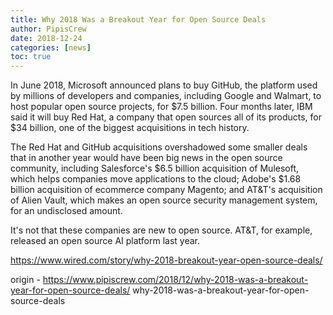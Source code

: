 ```yaml
---
title: Why 2018 Was a Breakout Year for Open Source Deals
author: PipisCrew
date: 2018-12-24
categories: [news]
toc: true
---
```


In June 2018, Microsoft announced plans to buy GitHub, the platform used by millions of developers and companies, including Google and Walmart, to host popular open source projects, for $7.5 billion. Four months later, IBM said it will buy Red Hat, a company that open sources all of its products, for $34 billion, one of the biggest acquisitions in tech history.

The Red Hat and GitHub acquisitions overshadowed some smaller deals that in another year would have been big news in the open source community, including Salesforce's $6.5 billion acquisition of Mulesoft, which helps companies move applications to the cloud; Adobe's $1.68 billion acquisition of ecommerce company Magento; and AT&T's acquisition of Alien Vault, which makes an open source security management system, for an undisclosed amount.

It's not that these companies are new to open source. AT&T, for example, released an open source AI platform last year.

https://www.wired.com/story/why-2018-breakout-year-open-source-deals/

origin - https://www.pipiscrew.com/2018/12/why-2018-was-a-breakout-year-for-open-source-deals/ why-2018-was-a-breakout-year-for-open-source-deals